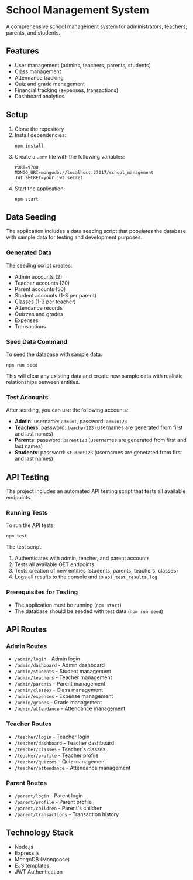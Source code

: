 # School Management System

A comprehensive school management system for administrators, teachers, parents, and students.

## Features

- User management (admins, teachers, parents, students)
- Class management
- Attendance tracking
- Quiz and grade management
- Financial tracking (expenses, transactions)
- Dashboard analytics

## Setup

1. Clone the repository
2. Install dependencies:
   ```
   npm install
   ```
3. Create a `.env` file with the following variables:
   ```
   PORT=9700
   MONGO_URI=mongodb://localhost:27017/school_management
   JWT_SECRET=your_jwt_secret
   ```
4. Start the application:
   ```
   npm start
   ```

## Data Seeding

The application includes a data seeding script that populates the database with sample data for testing and development purposes.

### Generated Data

The seeding script creates:

- Admin accounts (2)
- Teacher accounts (20)
- Parent accounts (50)
- Student accounts (1-3 per parent)
- Classes (1-3 per teacher)
- Attendance records
- Quizzes and grades
- Expenses
- Transactions

### Seed Data Command

To seed the database with sample data:

```
npm run seed
```

This will clear any existing data and create new sample data with realistic relationships between entities.

### Test Accounts

After seeding, you can use the following accounts:

- **Admin**: username: `admin1`, password: `admin123`
- **Teachers**: password: `teacher123` (usernames are generated from first and last names)
- **Parents**: password: `parent123` (usernames are generated from first and last names)
- **Students**: password: `student123` (usernames are generated from first and last names)

## API Testing

The project includes an automated API testing script that tests all available endpoints.

### Running Tests

To run the API tests:

```
npm test
```

The test script:

1. Authenticates with admin, teacher, and parent accounts
2. Tests all available GET endpoints
3. Tests creation of new entities (students, parents, teachers, classes)
4. Logs all results to the console and to `api_test_results.log`

### Prerequisites for Testing

- The application must be running (`npm start`)
- The database should be seeded with test data (`npm run seed`)

## API Routes

### Admin Routes

- `/admin/login` - Admin login
- `/admin/dashboard` - Admin dashboard
- `/admin/students` - Student management
- `/admin/teachers` - Teacher management
- `/admin/parents` - Parent management
- `/admin/classes` - Class management
- `/admin/expenses` - Expense management
- `/admin/grades` - Grade management
- `/admin/attendance` - Attendance management

### Teacher Routes

- `/teacher/login` - Teacher login
- `/teacher/dashboard` - Teacher dashboard
- `/teacher/classes` - Teacher's classes
- `/teacher/profile` - Teacher profile
- `/teacher/quizzes` - Quiz management
- `/teacher/attendance` - Attendance management

### Parent Routes

- `/parent/login` - Parent login
- `/parent/profile` - Parent profile
- `/parent/children` - Parent's children
- `/parent/transactions` - Transaction history

## Technology Stack

- Node.js
- Express.js
- MongoDB (Mongoose)
- EJS templates
- JWT Authentication